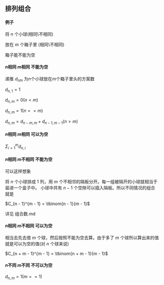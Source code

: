 ## 排列组合

#### 例子

将 $n$ 个小球(相同\不相同)  

放在 $m$ 个箱子里 (相同\不相同) 

箱子能不能为空

#### $n$相同  $m$相同  不能为空

递推
$d_{nm}$ 为$n$个小球放在$m$个箱子里头的方案数

$d_{n, 1} = 1$

$d_{n, m} = 0 (n < m)$

$d_{n, m} = 1 (n == m)$

$d_{n, m} = d_{n-m, m} + d_{n-1, m - 1} (n > m)$

#### $n$相同  $m$相同  可以为空

$\Sigma_{i = 1}^{m} d_{n,i}$

#### $n$相同  $m$不相同 不能为空

可以这样想象

将 $n$ 个小球排成 $1$ 列，用 $m$ 个不相邻的隔板分开。每一组被隔开的小球就相当于装进一个盒子中。 小球中共有 $n - 1$ 个空隙可以插入隔板。所以不同情况的组合就是

$C_{n - 1}^{m - 1} = \tbinom{n - 1}{m - 1}$ 

详见 组合数.md

#### $n$相同  $m$不相同 可以为空

相当去先去借 $m$ 个球，然后按照不能为空去算。由于多了 $m$ 个球所以算出来的值就是可以为空的值(对 $n$ 个球来说)

$C_{n + m - 1}^{m - 1} = \tbinom{n + m - 1}{m - 1}$ 

#### $n$不同  $m$不同 不可以为空
$d_{n,m} = 1 (m == 1)$